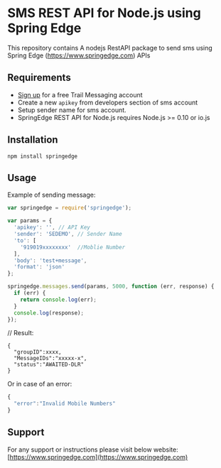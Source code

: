 SMS REST API for Node.js using Spring Edge
================================

This repository contains A nodejs RestAPI package to send sms using Spring Edge (https://www.springedge.com) APIs

Requirements
------------

- [Sign up](https://www.springedge.com/) for a free Trail Messaging account
- Create a new `apikey` from developers section of sms account
- Setup sender name for sms account.
- SpringEdge REST API for Node.js requires Node.js >= 0.10 or io.js


Installation
------------

`npm install springedge`


Usage
-----
Example of sending message:

```javascript
var springedge = require('springedge');

var params = {
  'apikey': '', // API Key
  'sender': 'SEDEMO', // Sender Name
  'to': [
    '919019xxxxxxxx'  //Moblie Number
  ],
  'body': 'test+message',
  'format': 'json'
};

springedge.messages.send(params, 5000, function (err, response) {
  if (err) {
    return console.log(err);
  }
  console.log(response);
});
```

// Result:
```
{
  "groupID":xxxx,
  "MessageIDs":"xxxxx-x",
  "status":"AWAITED-DLR"
}
```

Or in case of an error:

```javascript
{
  "error":"Invalid Mobile Numbers"
}
```


Support
-------------

For any support or instructions please visit below website:
[https://www.springedge.com](https://www.springedge.com)
